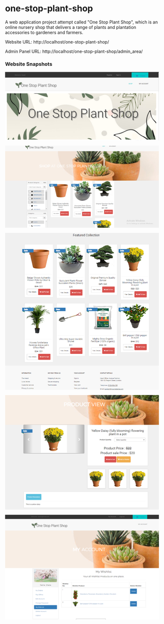 # one-stop-plant-shop
A web application project attempt called "One Stop Plant Shop", which is an online nursery shop that delivers a range of plants and plantation accessories to gardeners and farmers.

Website URL: http://localhost/one-stop-plant-shop/ 

Admin Panel URL: http://localhost/one-stop-plant-shop/admin_area/ 

### Website Snapshots


![unnamed](https://github.com/shaira5646/one-stop-plant-shop/blob/main/screenshots/unnamed.png?raw=true)


![unnamed (2)](https://github.com/shaira5646/one-stop-plant-shop/blob/main/screenshots/unnamed%20(2).png?raw=true)


![unnamed (1)](https://github.com/shaira5646/one-stop-plant-shop/blob/main/screenshots/unnamed%20(1).png?raw=true)


![uunamed (4)](https://github.com/shaira5646/one-stop-plant-shop/blob/main/screenshots/unnamed%20(4).png?raw=true)


![unnamed (3)](https://github.com/shaira5646/one-stop-plant-shop/blob/main/screenshots/unnamed%20(3).png?raw=true)
